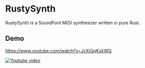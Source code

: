 # RustySynth

RustySynth is a SoundFont MIDI synthesizer written in pure Rust.

## Demo

https://www.youtube.com/watch?v=JzXjQqKzkWQ

[![Youtube video](https://img.youtube.com/vi/JzXjQqKzkWQ/0.jpg)](https://www.youtube.com/watch?v=JzXjQqKzkWQ)
